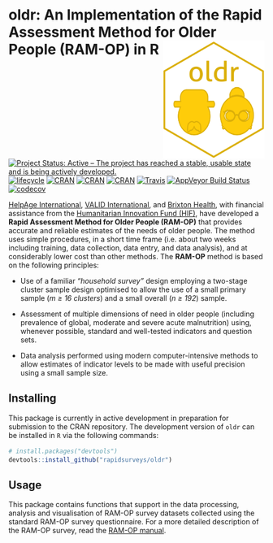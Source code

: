 
<!-- README.md is generated from README.Rmd. Please edit that file -->

# oldr: An Implementation of the Rapid Assessment Method for Older People (RAM-OP) in R <img src="man/figures/oldr.png" width="200" align="right" />

[![Project Status: Active – The project has reached a stable, usable
state and is being actively
developed.](http://www.repostatus.org/badges/latest/active.svg)](http://www.repostatus.org/#active)
[![lifecycle](https://img.shields.io/badge/lifecycle-maturing-blue.svg)](https://www.tidyverse.org/lifecycle/#maturing)
[![CRAN](https://img.shields.io/cran/v/oldr.svg)](https://cran.r-project.org/package=oldr)
[![CRAN](https://img.shields.io/cran/l/oldr.svg)](https://CRAN.R-project.org/package=oldr)
[![CRAN](http://cranlogs.r-pkg.org/badges/oldr)](https://CRAN.R-project.org/package=oldr)
[![Travis](https://img.shields.io/travis/rapidsurveys/oldr.svg?branch=master)](https://travis-ci.org/rapidsurveys/oldr)
[![AppVeyor Build
Status](https://ci.appveyor.com/api/projects/status/github/rapidsurveys/oldr?branch=master&svg=true)](https://ci.appveyor.com/project/rapidsurveys/oldr)
[![codecov](https://codecov.io/gh/rapidsurveys/oldr/branch/master/graph/badge.svg)](https://codecov.io/gh/rapidsurveys/oldr)

[HelpAge International](http://www.helpage.org), [VALID
International](http://www.validinternational.org), and [Brixton
Health](http://www.brixtonhealth.com), with financial assistance from
the [Humanitarian Innovation Fund
(HIF)](http://www.elrha.org/hif/home/), have developed a **Rapid
Assessment Method for Older People (RAM-OP)** that provides accurate and
reliable estimates of the needs of older people. The method uses simple
procedures, in a short time frame (i.e. about two weeks including
training, data collection, data entry, and data analysis), and at
considerably lower cost than other methods. The **RAM-OP** method is
based on the following principles:

  - Use of a familiar *“household survey”* design employing a two-stage
    cluster sample design optimised to allow the use of a small primary
    sample (*m ≥ 16 clusters*) and a small overall (*n ≥ 192*) sample.

  - Assessment of multiple dimensions of need in older people (including
    prevalence of global, moderate and severe acute malnutrition) using,
    whenever possible, standard and well-tested indicators and question
    sets.

  - Data analysis performed using modern computer-intensive methods to
    allow estimates of indicator levels to be made with useful precision
    using a small sample size.

## Installing

This package is currently in active development in preparation for
submission to the CRAN repository. The development version of `oldr` can
be installed in `R` via the following commands:

``` r
# install.packages("devtools")
devtools::install_github("rapidsurveys/oldr")
```

## Usage

This package contains functions that support in the data processing,
analysis and visualisation of RAM-OP survey datasets collected using the
standard RAM-OP survey questionnaire. For a more detailed description of
the RAM-OP survey, read the [RAM-OP
manual](https://ram.validmeasures.org/ramOPmanual).
